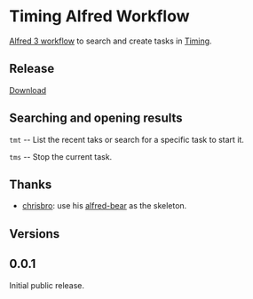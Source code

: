 # Timing Alfred Workflow

[Alfred 3 workflow](https://www.alfredapp.com/workflows/) to search and create tasks in [Timing](https://timingapp.com/). 

## Release
[Download](https://github.com/elony314/alfred-timing/releases/)

## Searching and opening results 
`tmt` -- List the recent taks or search for a specific task to start it. 

`tms` -- Stop the current task. 

## Thanks
- [chrisbro](https://github.com/chrisbro): use his [alfred-bear](https://github.com/chrisbro/alfred-bear) as the skeleton.

## Versions
## 0.0.1 
Initial public release.
